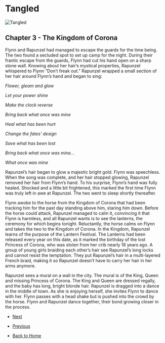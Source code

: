 # Tangled

![Tangled](https://ohmy.disney.com/wp-content/uploads/2013/07/Tangled-Header.jpg)

## Chapter 3 - The Kingdom of Corona

Flynn and Rapunzel had managed to escape the guards for the time being. The two found a secluded spot to set up camp for the night. During their frantic escape from the guards, Flynn had cut his hand open on a sharp stone wall. Knowing about her hair’s mystical properties, Rapunzel whispered to Flynn “Don’t freak out.” Rapunzel wrapped a small section of her hair around Flynn’s hand and began to sing:

*Flower, gleam and glow*

*Let your power shine*

*Make the clock reverse*

*Bring back what once was mine*

*Heal what has been hurt*

*Change the fates' design*

*Save what has been lost*

*Bring back what once was mine...*

*What once was mine*

Rapunzel’s hair began to glow a majestic bright gold. Flynn was speechless. When the song was complete, and her hair stopped glowing, Rapunzel removed her hair from Flynn’s hand. To his surprise, Flynn’s hand was fully healed. Shocked and a little bit frightened, this marked the first time Flynn was truly left in awe at Rapunzel. The two went to sleep shortly thereafter.

Flynn awoke to the horse from the Kingdom of Corona that had been tracking him for the past day standing above him, staring him down. Before the horse could attack, Rapunzel managed to calm it, convincing it that Flynn is harmless, and all Rapunzel wants is to see the lanterns, the ceremony for which begins tonight. Reluctantly, the horse calms on Flynn and takes the two to the Kingdom of Corona. In the Kingdom, Rapunzel learns of the purpose of the Lantern Festival. The Lanterns had been released every year on this date, as it marked the birthday of the lost Princess of Corona, who was stolen from her crib nearly 18 years ago. A group of young girls braiding each other’s hair see Rapunzel’s long locks and cannot resist the temptation. They put Rapunzel’s hair in a multi-layered French braid, making it so Rapunzel doesn’t have to carry her hair in her arms anymore.

Rapunzel sees a mural on a wall in the city. The mural is of the King, Queen and missing Princess of Corona. The King and Queen are dressed regally, and the baby has long, bright blonde hair. Rapunzel is dragged into a dance in the middle of town. As she is enjoying herself, she invites Flynn to dance with her. Flynn passes with a head shake but is pushed into the crowd by the horse. Flynn and Rapunzel dance together, their bond growing closer in the process.


* [Next](Chapter04.md)

* [Previous](Chapter02.md)

* [Back to Home](https://b00096684.github.io/github-story-2019/)